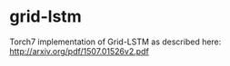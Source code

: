 # grid-lstm
Torch7 implementation of Grid-LSTM as described here: http://arxiv.org/pdf/1507.01526v2.pdf
